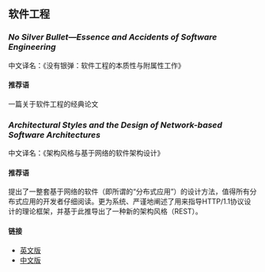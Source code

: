 ## 软件工程

### *No Silver Bullet—Essence and Accidents of Software Engineering*

中文译名：《没有银弹：软件工程的本质性与附属性工作》

#### 推荐语

一篇关于软件工程的经典论文

### *Architectural Styles and the Design of Network-based Software Architectures*

中文译名：《架构风格与基于网络的软件架构设计》

#### 推荐语

提出了一整套基于网络的软件（即所谓的“分布式应用”）的设计方法，值得所有分布式应用的开发者仔细阅读。更为系统、严谨地阐述了用来指导HTTP/1.1协议设计的理论框架，并基于此推导出了一种新的架构风格（REST）。



#### 链接

* [英文版](https://www.ics.uci.edu/~fielding/pubs/dissertation/top.htm)
* [中文版](https://www.infoq.cn/minibook/dissertation-rest-cn)